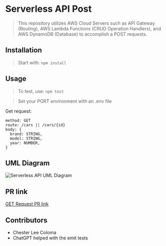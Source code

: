 # Serverless API Post
> This repository utilizes AWS Cloud Servers such as API Gateway (Routing), AWS Lambda Functions (CRUD Operation Handlers), and AWS DynamoDB (Database) to accomplish a POST requests.

## Installation

> Start with: `npm install`

## Usage

> To test, use: `npm test`

> Set your PORT environment with an .env file

Get request:
```text
method: GET
route: /cars || /cars/{id}
body: {
  brand: STRING,
  model: STRING,
  year: NUMBER,
}
```

## UML Diagram
![Serverless API UML Diagram](./public/images/401-class-13-lab.jpg)

## PR link
[GET Request PR link](https://github.com/cleecoloma/code-academy-parcel-service/pull/3)

## Contributors
* Chester Lee Coloma
* ChatGPT helped with the emit tests
